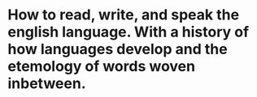 # How to read, write, and speak the english language. With a history of how languages develop and the etemology of words woven inbetween.
